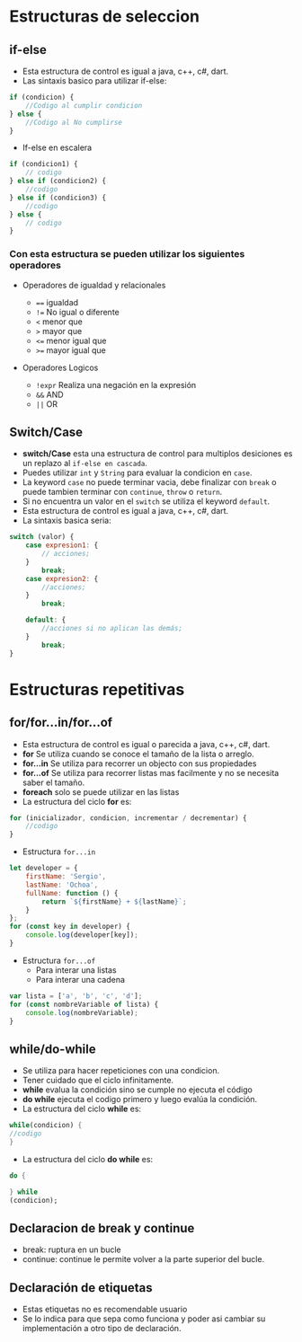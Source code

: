 # Estructuras de seleccion

## if-else

- Esta estructura de control es igual a java, c++, c#, dart.
- Las sintaxis basico para utilizar if-else:

```javascript
if (condicion) {
    //Codigo al cumplir condicion
} else {
    //Codigo al No cumplirse
} 
```

- If-else en escalera

```javascript
if (condicion1) {
    // codigo
} else if (condicion2) {
    //codigo
} else if (condicion3) {
    //codigo
} else {
    // codigo
}
```

### Con esta estructura se pueden utilizar los siguientes operadores

- Operadores de igualdad y relacionales
    - `==` igualdad
    - `!=` No igual o diferente
    - `<` menor que
    - `>` mayor que
    - `<=` menor igual que
    - `>=` mayor igual que

- Operadores Logicos
    - `!expr` Realiza una negación en la expresión
    - `&&` AND
    - `||` OR

## Switch/Case

- **switch/Case** esta una estructura de control para multiplos desiciones es un replazo al `if-else en cascada`.
- Puedes utilizar `int` y `String` para evaluar la condicion en `case`.
- La keyword `case` no puede terminar vacia, debe finalizar con `break` o puede tambien terminar con `continue`, `throw`
  o `return`.
- Si no encuentra un valor en el `switch` se utiliza el keyword `default`.
- Esta estructura de control es igual a java, c++, c#, dart.
- La sintaxis basica seria:

```javascript
switch (valor) {
    case expresion1: {
        // acciones; 
    }
        break;
    case expresion2: {
        //acciones; 
    }
        break;

    default: {
        //acciones si no aplican las demás;  
    }
        break;
} 
```


# Estructuras repetitivas

## for/for...in/for...of

- Esta estructura de control es igual o parecida a java, c++, c#, dart.
- **for** Se utiliza cuando se conoce el tamaño de la lista o arreglo.
- **for...in** Se utiliza para recorrer un objecto con sus propiedades
- **for...of** Se utiliza para recorrer listas mas facilmente y no se necesita saber el tamaño.
- **foreach** solo se puede utilizar en las listas
- La estructura del ciclo **for** es:

```javascript
for (inicializador, condicion, incrementar / decrementar) {
    //codigo
}
```

- Estructura `for...in`

```javascript
let developer = {
    firstName: 'Sergio',
    lastName: 'Ochoa',
    fullName: function () {
        return `${firstName} + ${lastName}`;
    }
};
for (const key in developer) {
    console.log(developer[key]);
}
```

- Estructura `for...of`
  - Para interar una listas
  - Para interar una cadena

```javascript
var lista = ['a', 'b', 'c', 'd'];
for (const nombreVariable of lista) {
    console.log(nombreVariable);
}
```



## while/do-while

- Se utiliza para hacer repeticiones con una condicion.
- Tener cuidado que el ciclo infinitamente.
- **while** evalua la condición sino se cumple no ejecuta el código
- **do while** ejecuta el codigo primero y luego evalúa la condición.
- La estructura del ciclo **while** es:

```dart
while(condicion) {
//codigo
}
```

- La estructura del ciclo **do while** es:

```dart
do {

} while
(condicion);
```



## Declaracion de break y continue
- break: ruptura en un bucle
- continue: continue le permite volver a la parte superior del bucle.

## Declaración de etiquetas
- Estas etiquetas no es recomendable usuario 
- Se lo indica para que sepa como funciona y poder asi cambiar su implementación a otro tipo de declaración.